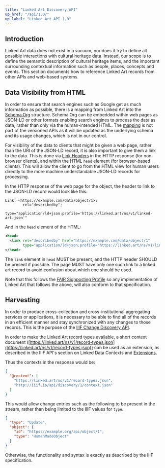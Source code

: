 ```yaml
---
title: "Linked Art Discovery API"
up_href: "/api/1.0/"
up_label: "Linked Art API 1.0"
---
```




## Introduction

Linked Art data does not exist in a vacuum, nor does it try to define all possible interactions with cultural heritage data. Instead, our scope is to define the semantic description of cultural heritage items, and the important surrounding contextual information such as people, places, concepts and events. This section documents how to reference Linked Art records from other APIs and web-based systems.


## Data Visibility from HTML

In order to ensure that search engines such as Google get as much information as possible, there is a mapping from Linked Art into the [Schema.Org](https://schema.org/) structure. Schema.Org can be embedded within web pages as JSON-LD or other formats enabling search engines to process the data as data, rather than only via the human-intended HTML. The [mapping](/cookbook/mappings/schema/) is not part of the versioned APIs as it will be updated as the underlying schema and its usage changes, which is not in our control.

For visibility of the data to clients that might be given a web page, rather than the URI of the JSON-LD record, it is also important to give them a link to the data. This is done via [Link Headers](https://www.rfc-editor.org/rfc/rfc8288.html) in the HTTP response (for non-browser clients), and within the HTML `head` element (for browser-based clients). This will allow the client to go from the HTML view for human users directly to the more machine understandable JSON-LD records for processing.

In the HTTP response of the web page for the object, the header to link to the JSON-LD record would look like this:

```
Link: <https://example.com/data/object/1>;
        rel="describedby";
        type="application/ld+json;profile='https://linked.art/ns/v1/linked-art.json'"
```

And in the `head` element of the HTML:

```XML
<head>
  <link rel="describedby" href="https://example.com/data/object/1" 
        type="application/ld+json;profile='https://linked.art/ns/v1/linked-art.json'"/>
</head>
```

The `link` element in `head` MUST be present, and the HTTP header SHOULD be present if possible. The page MUST have only one such link to a linked art record to avoid confusion about which one should be used.

Note that this follows the [FAIR Signposting Profile](https://signposting.org/FAIR/) so any implementation of Linked Art that follows the above, will also conform to that specification.


## Harvesting

In order to produce cross-collection and cross-institutional aggregating services or applications, it is necessary to be able to find all of the records in an efficient manner and stay synchronized with any changes to those records.  This is the purpose of the [IIIF Change Discovery API](https://iiif.io/api/discovery/). 

In order to make the Linked Art record types available, a short context document ([https://linked.art/ns/v1/record-types.json](https://linked.art/ns/v1/record-types.json)) can be used as an extension, as described in the IIIF API's section on Linked Data Contexts and [Extensions](https://iiif.io/api/discovery/1.0/#342-extensions).

Thus the contexts in the response would be:

```json
{
  "@context": [
    "https://linked.art/ns/v1/record-types.json",
    "http://iiif.io/api/discovery/1/context.json"
  ]
}
```

This would allow change entries such as the following to be present in the stream, rather than being limited to the IIIF values for `type`.

```json
{
  "type": "Update",
  "object": {
    "id": "https://example.org/api/object/1",
    "type": "HumanMadeObject"
  }
}
```

Otherwise, the functionality and syntax is exactly as described by the IIIF specification.

